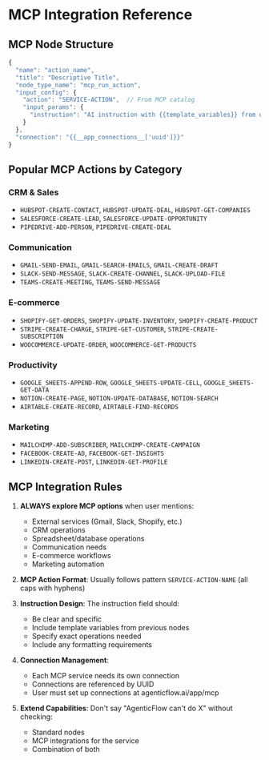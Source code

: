 # MCP Integration Reference

## MCP Node Structure
```javascript
{
  "name": "action_name",
  "title": "Descriptive Title",
  "node_type_name": "mcp_run_action",
  "input_config": {
    "action": "SERVICE-ACTION",  // From MCP catalog
    "input_params": {
      "instruction": "AI instruction with {{template_variables}} from other nodes"
    }
  },
  "connection": "{{__app_connections__['uuid']}}"
}
```

## Popular MCP Actions by Category

### CRM & Sales
- `HUBSPOT-CREATE-CONTACT`, `HUBSPOT-UPDATE-DEAL`, `HUBSPOT-GET-COMPANIES`
- `SALESFORCE-CREATE-LEAD`, `SALESFORCE-UPDATE-OPPORTUNITY`
- `PIPEDRIVE-ADD-PERSON`, `PIPEDRIVE-CREATE-DEAL`

### Communication
- `GMAIL-SEND-EMAIL`, `GMAIL-SEARCH-EMAILS`, `GMAIL-CREATE-DRAFT`
- `SLACK-SEND-MESSAGE`, `SLACK-CREATE-CHANNEL`, `SLACK-UPLOAD-FILE`
- `TEAMS-CREATE-MEETING`, `TEAMS-SEND-MESSAGE`

### E-commerce
- `SHOPIFY-GET-ORDERS`, `SHOPIFY-UPDATE-INVENTORY`, `SHOPIFY-CREATE-PRODUCT`
- `STRIPE-CREATE-CHARGE`, `STRIPE-GET-CUSTOMER`, `STRIPE-CREATE-SUBSCRIPTION`
- `WOOCOMMERCE-UPDATE-ORDER`, `WOOCOMMERCE-GET-PRODUCTS`

### Productivity
- `GOOGLE_SHEETS-APPEND-ROW`, `GOOGLE_SHEETS-UPDATE-CELL`, `GOOGLE_SHEETS-GET-DATA`
- `NOTION-CREATE-PAGE`, `NOTION-UPDATE-DATABASE`, `NOTION-SEARCH`
- `AIRTABLE-CREATE-RECORD`, `AIRTABLE-FIND-RECORDS`

### Marketing
- `MAILCHIMP-ADD-SUBSCRIBER`, `MAILCHIMP-CREATE-CAMPAIGN`
- `FACEBOOK-CREATE-AD`, `FACEBOOK-GET-INSIGHTS`
- `LINKEDIN-CREATE-POST`, `LINKEDIN-GET-PROFILE`

## MCP Integration Rules

1. **ALWAYS explore MCP options** when user mentions:
   - External services (Gmail, Slack, Shopify, etc.)
   - CRM operations
   - Spreadsheet/database operations
   - Communication needs
   - E-commerce workflows
   - Marketing automation

2. **MCP Action Format**: Usually follows pattern `SERVICE-ACTION-NAME` (all caps with hyphens)

3. **Instruction Design**: The instruction field should:
   - Be clear and specific
   - Include template variables from previous nodes
   - Specify exact operations needed
   - Include any formatting requirements

4. **Connection Management**:
   - Each MCP service needs its own connection
   - Connections are referenced by UUID
   - User must set up connections at agenticflow.ai/app/mcp

5. **Extend Capabilities**: Don't say "AgenticFlow can't do X" without checking:
   - Standard nodes
   - MCP integrations for the service
   - Combination of both
